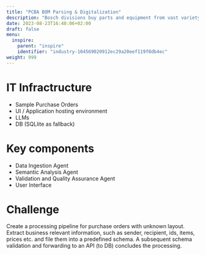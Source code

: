 ```yaml
---
title: "PCBA BOM Parsing & Digitalization"
description: "Bosch divisions buy parts and equipment from vast variety of clients. Especially for niche suppliers, written communication and contracts are paper based and not standardised. Yet, they still need to be properly processed to comply with business and legal regulations. As demand grows, manual filing requires a lot of effort and gets expensive. A flexible application that combines existing paper scanning and document archiving, optical character recognition (OCR) and automating SAP flow is supposed to minimise human effort and resulting costs."
date: 2023-08-23T16:40:06+02:00
draft: false
menu:
  inspire:
    parent: "inspire"
    identifier: "industry-104569020912ec29a20eef119f0db4ec"
weight: 999
---
```

# IT Infractructure
* Sample Purchase Orders
* UI / Application hosting environment
* LLMs
* DB (SQLlite as fallback)

# Key components
* Data Ingestion Agent
* Semantic Analysis Agent
* Validation and Quality Assurance Agent
* User Interface

# Challenge
Create a processing pipeline for purchase orders with unknown layout. Extract business relevant information, such as sender, recipient, ids, items, prices etc. and file them into a predefined schema. A subsequent schema validation and forwarding to an API (to DB) concludes the processing.